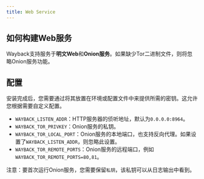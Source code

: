```yaml
---
title: Web Service
---
```


## 如何构建Web服务

Wayback支持服务于**明文Web**和**Onion服务**。如果缺少Tor二进制文件，则将忽略Onion服务功能。

## 配置

安装完成后，您需要通过将其放置在环境或配置文件中来提供所需的密钥。这允许您根据需要自定义配置。

- `WAYBACK_LISTEN_ADDR`：HTTP服务器的侦听地址，默认为`0.0.0.0:8964`。
- `WAYBACK_TOR_PRIVKEY`：Onion服务的私钥。
- `WAYBACK_TOR_LOCAL_PORT`：Onion服务的本地端口，也支持反向代理。如果设置了`WAYBACK_LISTEN_ADDR`，则忽略此设置。
- `WAYBACK_TOR_REMOTE_PORTS`：Onion服务的远程端口，例如`WAYBACK_TOR_REMOTE_PORTS=80,81`。

注意：要首次运行Onion服务，您需要保留`私钥`，该私钥可以从日志输出中看到。
